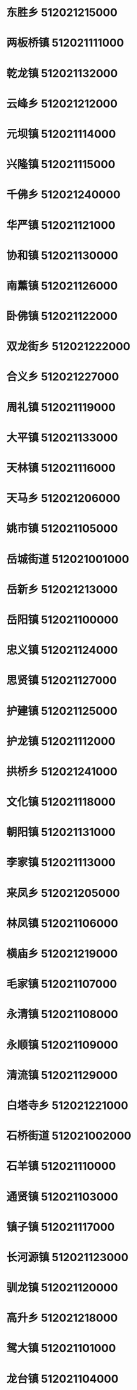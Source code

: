 # 东胜乡 512021215000
# 两板桥镇 512021111000
# 乾龙镇 512021132000
# 云峰乡 512021212000
# 元坝镇 512021114000
# 兴隆镇 512021115000
# 千佛乡 512021240000
# 华严镇 512021121000
# 协和镇 512021130000
# 南薰镇 512021126000
# 卧佛镇 512021122000
# 双龙街乡 512021222000
# 合义乡 512021227000
# 周礼镇 512021119000
# 大平镇 512021133000
# 天林镇 512021116000
# 天马乡 512021206000
# 姚市镇 512021105000
# 岳城街道 512021001000
# 岳新乡 512021213000
# 岳阳镇 512021100000
# 忠义镇 512021124000
# 思贤镇 512021127000
# 护建镇 512021125000
# 护龙镇 512021112000
# 拱桥乡 512021241000
# 文化镇 512021118000
# 朝阳镇 512021131000
# 李家镇 512021113000
# 来凤乡 512021205000
# 林凤镇 512021106000
# 横庙乡 512021219000
# 毛家镇 512021107000
# 永清镇 512021108000
# 永顺镇 512021109000
# 清流镇 512021129000
# 白塔寺乡 512021221000
# 石桥街道 512021002000
# 石羊镇 512021110000
# 通贤镇 512021103000
# 镇子镇 512021117000
# 长河源镇 512021123000
# 驯龙镇 512021120000
# 高升乡 512021218000
# 鸳大镇 512021101000
# 龙台镇 512021104000
